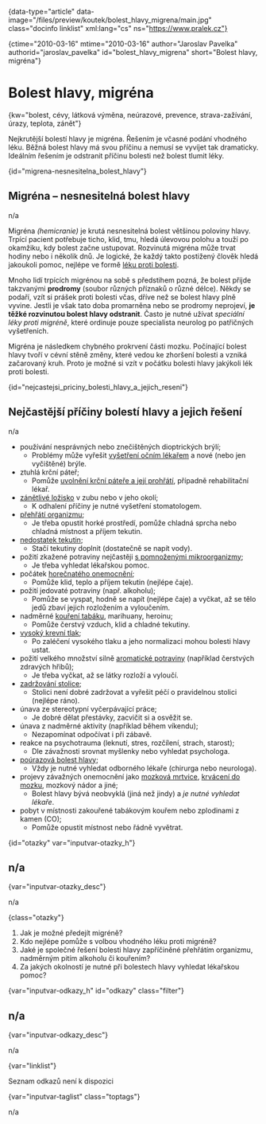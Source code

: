 
{data-type="article" data-image="/files/preview/koutek/bolest\_hlavy\_migrena/main.jpg" class="docinfo linklist" xml:lang="cs" ns="https://www.pralek.cz"}

{ctime="2010-03-16" mtime="2010-03-16" author="Jaroslav Pavelka" authorid="jaroslav\_pavelka" id="bolest\_hlavy_migrena" short="Bolest hlavy, migréna"}

# Bolest hlavy, migréna

<!-- generated attribute kw by user_udpatekw.sh on 2019-11-10, do not edit -->

{kw="bolest, cévy, látková výměna, neúrazové, prevence, strava-zažívání, úrazy, teplota, zánět"}

Nejkrutější bolestí hlavy je migréna. Řešením je včasné podání vhodného léku. Běžná bolest hlavy má svou příčinu a nemusí se vyvíjet tak dramaticky. Ideálním řešením je odstranit příčinu bolesti než bolest tlumit léky.

{id="migrena-nesnesitelna\_bolest\_hlavy"}

## Migréna – nesnesitelná bolest hlavy

n/a

Migréna _(hemicranie)_ je krutá nesnesitelná bolest většinou poloviny hlavy. Trpící pacient potřebuje ticho, klid, tmu, hledá úlevovou polohu a touží po okamžiku, kdy bolest začne ustupovat. Rozvinutá migréna může trvat hodiny nebo i několik dnů. Je logické, že každý takto postižený člověk hledá jakoukoli pomoc, nejlépe ve formě [léku proti bolesti][1].

Mnoho lidí trpících migrénou na sobě s předstihem pozná, že bolest přijde takzvanými **prodromy** (soubor různých příznaků o různé délce). Někdy se podaří, vzít si prášek proti bolesti včas, dříve než se bolest hlavy plně vyvine. Jestli je však tato doba promarněna nebo se prodromy neprojeví, **je těžké rozvinutou bolest hlavy odstranit**. Často je nutné užívat _speciální léky proti migréně_, které ordinuje pouze specialista neurolog po patřičných vyšetřeních.

Migréna je následkem chybného prokrvení části mozku. Počínající bolest hlavy tvoří v cévní stěně změny, které vedou ke zhoršení bolesti a vzniká začarovaný kruh. Proto je možné si vzít v počátku bolesti hlavy jakýkoli lék proti bolesti.

{id="nejcastejsi\_priciny\_bolesti\_hlavy\_a\_jejich\_reseni"}

## Nejčastější příčiny bolestí hlavy a jejich řešení

n/a

  * používání nesprávných nebo znečištěných dioptrických brýlí; 
      * Problémy může vyřešit [vyšetření očním lékařem][2] a nové (nebo jen vyčištěné) brýle.
  * ztuhlá krční páteř; 
      * Pomůže [uvolnění krční páteře a její prohřátí][3], případně rehabilitační lékař.
  * [zánětlivé ložisko][4] v zubu nebo v jeho okolí; 
      * K odhalení příčiny je nutné vyšetření stomatologem.
  * [přehřátí organizmu][5]; 
      * Je třeba opustit horké prostředí, pomůže chladná sprcha nebo chladná místnost a příjem tekutin.
  * [nedostatek tekutin][6]; 
      * Stačí tekutiny doplnit (dostatečně se napít vody).
  * požití zkažené potraviny nejčastěji [s pomnoženými mikroorganizmy][7]; 
      * Je třeba vyhledat lékařskou pomoc.
  * počátek [horečnatého onemocnění][5]; 
      * Pomůže klid, teplo a příjem tekutin (nejlépe čaje).
  * požití jedovaté potraviny (např. alkoholu); 
      * Pomůže se vyspat, hodně se napít (nejlépe čaje) a vyčkat, až se tělo jedů zbaví jejich rozložením a vyloučením.
  * nadměrné [kouření tabáku][8], marihuany, heroinu; 
      * Pomůže čerstvý vzduch, klid a chladné tekutiny.
  * [vysoký krevní tlak][9]; 
      * Po zaléčení vysokého tlaku a jeho normalizaci mohou bolesti hlavy ustat.
  * požití velkého množství silně [aromatické potraviny][10] (například čerstvých zdravých hřibů); 
      * Je třeba vyčkat, až se látky rozloží a vyloučí.
  * [zadržování stolice][11]; 
      * Stolici není dobré zadržovat a vyřešit péčí o pravidelnou stolici (nejlépe ráno).
  * únava ze stereotypní vyčerpávající práce; 
      * Je dobré dělat přestávky, zacvičit si a osvěžit se.
  * únava z nadměrné aktivity (například během víkendu); 
      * Nezapomínat odpočívat i při zábavě.
  * reakce na psychotrauma (leknutí, stres, rozčílení, strach, starost); 
      * Dle závažnosti srovnat myšlenky nebo vyhledat psychologa.
  * [poúrazová bolest hlavy][12]; 
      * Vždy je nutné vyhledat odborného lékaře (chirurga nebo neurologa).
  * projevy závažných onemocnění jako [mozková mrtvice][13], [krvácení do mozku][14], mozkový nádor a jiné; 
      * Bolest hlavy bývá neobvyklá (jiná než jindy) a _je nutné vyhledat lékaře_.
  * pobyt v místnosti zakouřené tabákovým kouřem nebo zplodinami z kamen (CO); 
      * Pomůže opustit místnost nebo řádně vyvětrat.

{id="otazky" var="inputvar-otazky_h"}

## n/a

{var="inputvar-otazky_desc"}

n/a

{class="otazky"}

  1. Jak je možné předejít migréně?
  2. Kdo nejlépe pomůže s volbou vhodného léku proti migréně?
  3. Jaké je společné řešení bolesti hlavy zapříčiněné přehřátím organizmu, nadměrným pitím alkoholu či kouřením?
  4. Za jakých okolností je nutné při bolestech hlavy vyhledat lékařskou pomoc?

{var="inputvar-odkazy_h" id="odkazy" class="filter"}

## n/a

{var="inputvar-odkazy_desc"}

n/a

{var="linklist"}

Seznam odkazů není k dispozici

{var="inputvar-taglist" class="toptags"}

n/a

 [1]: leky_proti_bolesti
 [2]: nalehavost_lekarskeho_vysetreni
 [3]: bolesti_v_zadech_houser
 [4]: lecba_zanetu
 [5]: teplota
 [6]: prijem_tekutin
 [7]: mikroorganizmy
 [8]: koureni_cigaret
 [9]: krevni_tlak
 [10]: stravovaci_navyky
 [11]: krvaceni_z_konecniku
 [12]: otres_mozku
 [13]: iktus
 [14]: subduralni_hematom

